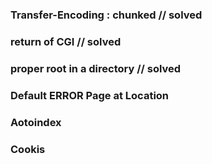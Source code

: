 ### Transfer-Encoding : chunked         // solved
### return of CGI                       // solved 
### proper root in a directory          // solved
### Default ERROR Page at Location
### Aotoindex
### Cookis